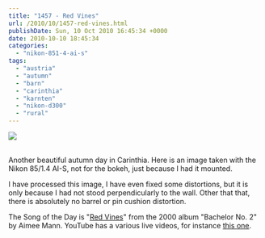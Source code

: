 ```yaml
---
title: "1457 - Red Vines"
url: /2010/10/1457-red-vines.html
publishDate: Sun, 10 Oct 2010 16:45:34 +0000
date: 2010-10-10 18:45:34
categories: 
  - "nikon-851-4-ai-s"
tags: 
  - "austria"
  - "autumn"
  - "barn"
  - "carinthia"
  - "karnten"
  - "nikon-d300"
  - "rural"
---
```

<div class="container">
<div class="center"><a target="_blank" href="http://www.youtube.com/watch?v=lTuQLjUiiiw&feature=related"><img src="https://d25zfm9zpd7gm5.cloudfront.net/0600x0600/2010/20101010_145417_ps.jpg" /></a></div>
</div>
<br />

Another beautiful autumn day in Carinthia. Here is an image taken with the Nikon 85/1.4 AI-S, not for the bokeh, just because I had it mounted.

 I have processed this image, I have even fixed some distortions, but it is only because I had not stood perpendicularly to the wall. Other that that, there is absolutely no barrel or pin cushion distortion.

The Song of the Day is "<a target="_blank" href="http://www.lyricsmode.com/lyrics/a/aimee_mann/red_vines.html">Red Vines</a>" from the 2000 album "Bachelor No. 2" by Aimee Mann. YouTube has a various live videos, for instance <a target="_blank" href="http://www.youtube.com/watch?v=lTuQLjUiiiw&feature=related">this one</a>.
